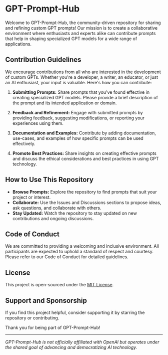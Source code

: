 # GPT-Prompt-Hub

Welcome to GPT-Prompt-Hub, the community-driven repository for sharing and refining custom GPT prompts! Our mission is to create a collaborative environment where enthusiasts and experts alike can contribute prompts that help in shaping specialized GPT models for a wide range of applications.

## Contribution Guidelines
We encourage contributions from all who are interested in the development of custom GPTs. Whether you're a developer, a writer, an educator, or just an AI enthusiast, your input is valuable. Here's how you can contribute:

1. **Submitting Prompts:** Share prompts that you've found effective in creating specialized GPT models. Please provide a brief description of the prompt and its intended application or domain.

2. **Feedback and Refinement:** Engage with submitted prompts by providing feedback, suggesting modifications, or reporting your experiences using them.

3. **Documentation and Examples:** Contribute by adding documentation, use-cases, and examples of how specific prompts can be used effectively.

4. **Promote Best Practices:** Share insights on creating effective prompts and discuss the ethical considerations and best practices in using GPT technology.

## How to Use This Repository
- **Browse Prompts:** Explore the repository to find prompts that suit your project or interest.
- **Collaborate:** Use the Issues and Discussions sections to propose ideas, ask questions, and collaborate with others.
- **Stay Updated:** Watch the repository to stay updated on new contributions and ongoing discussions.

## Code of Conduct
We are committed to providing a welcoming and inclusive environment. All participants are expected to uphold a standard of respect and courtesy. Please refer to our Code of Conduct for detailed guidelines.

## License
This project is open-sourced under the [MIT License](LICENSE).

## Support and Sponsorship
If you find this project helpful, consider supporting it by starring the repository or contributing. 

Thank you for being part of GPT-Prompt-Hub!

---

*GPT-Prompt-Hub is not officially affiliated with OpenAI but operates under the shared goal of advancing and democratizing AI technology.*
